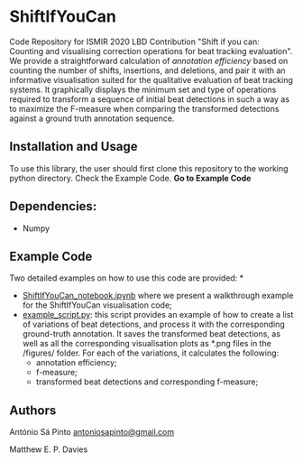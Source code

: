 # ShiftIfYouCan

Code Repository for ISMIR 2020 LBD Contribution "Shift if you can: Counting and visualising correction operations for beat tracking evaluation".  
We provide a straightforward calculation of *annotation efficiency* based on counting the number of shifts, insertions, and deletions, and pair it with an informative visualisation suited for the qualitative evaluation of beat tracking systems. It graphically displays the minimum set and type of operations required to transform a sequence of initial beat detections in such a way as to maximize the F-measure when comparing the transformed detections against a ground truth annotation sequence.

## Installation and Usage

To use this library, the user should first clone this repository to the working python directory.
Check the Example Code.
**Go to Example Code**

## Dependencies:

* Numpy

## Example Code

Two detailed examples on how to use this code are provided: 
*
* [ShiftIfYouCan_notebook.ipynb](ShiftIfYouCan_notebook.ipynb) where we present a walkthrough example for the ShiftIfYouCan visualisation code;
*  [example_script.py](example_script.py): this script provides an example of how to create a list of variations of beat detections,
and process it with the corresponding ground-truth annotation. It saves the transformed beat detections, as well as all the corresponding 
visualisation plots as *.png files in the /figures/ folder.
For each of the variations, it calculates the following:
     * annotation efficiency;
     * f-measure;
     * transformed beat detections and corresponding f-measure;


## Authors

António Sá Pinto
antoniosapinto@gmail.com

Matthew E. P. Davies
